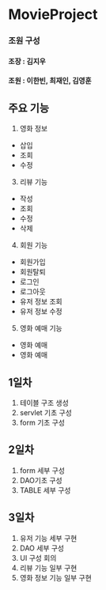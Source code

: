 # MovieProject
### 조원 구성
#### 조장 : 김지우
#### 조원 : 이한빈, 최재인, 김영훈


## 주요 기능

1. 영화 정보
  + 삽입
  + 조회
  + 수정
3. 리뷰 기능
  + 작성
  + 조회
  + 수정
  + 삭제
4. 회원 기능
  + 회원가입
  + 회원탈퇴
  + 로그인
  + 로그아웃
  + 유저 정보 조회
  + 유저 정보 수정
5. 영화 예매 기능
  + 영화 예매
  + 영화 예매 


## 1일차

1. 테이블 구조 생성
2. servlet 기초 구성
3. form 기초 구성

## 2일차

1. form 세부 구성
2. DAO기초 구성
3. TABLE 세부 구성

## 3일차

1. 유저 기능 세부 구현
2. DAO 세부 구성
3. UI 구성 회의
4. 리뷰 기능 일부 구현
5. 영화 정보 기능 일부 구현

